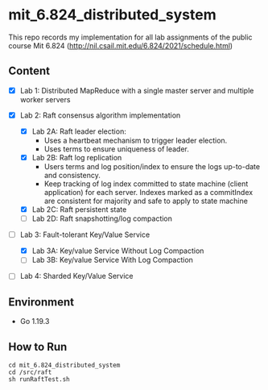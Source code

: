# mit_6.824_distributed_system
This repo records my implementation for all lab assignments of the public course Mit 6.824 (http://nil.csail.mit.edu/6.824/2021/schedule.html)


## Content
- [x] Lab 1: Distributed MapReduce with a single master server and multiple worker servers

- [x] Lab 2: Raft consensus algorithm implementation
  - [x] Lab 2A: Raft leader election:
    - Uses a heartbeat mechanism to trigger leader election.
    - Uses terms to ensure uniqueness of leader.
  - [x] Lab 2B: Raft log replication
    - Users terms and log position/index to ensure the logs up-to-date and consistency.
    - Keep tracking of log index committed to state machine (client application) for each server. Indexes marked as a commitIndex are consistent for majority and safe to apply to state machine
  - [x] Lab 2C: Raft persistent state
  - [ ] Lab 2D: Raft snapshotting/log compaction
  
- [ ] Lab 3: Fault-tolerant Key/Value Service
  - [x] Lab 3A: Key/value Service Without Log Compaction
  - [ ] Lab 3B: Key/value Service With Log Compaction

- [ ] Lab 4: Sharded Key/Value Service

## Environment

- Go 1.19.3

## How to Run

```shell
cd mit_6.824_distributed_system
cd /src/raft
sh runRaftTest.sh
```
